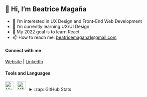 ## 👋 Hi, I’m Beatrice Magaña
- 👀 I’m interested in UX Design and Front-End Web Development 
- 🌱 I’m currently learning UX/UI Design
- 🥅 My 2022 goal is to learn React  
- 📫 How to reach me: beatricemagana1@gmail.com 

#### Connect with me 
[Website](https://www.beatricemagana.com/) | [LinkedIn](https://www.linkedin.com/in/beatricemagana/)

#### Tools and Languages

<img align="left" alt="Visual Studio Code" width="26px" src="https://cdn.jsdelivr.net/gh/devicons/devicon/icons/vscode/vscode-original.svg" style="padding-right:10px;" />

<img align="left" alt="HTML5" width="26px" src="https://cdn.jsdelivr.net/gh/devicons/devicon/icons/html5/html5-original.svg" style="padding-right:10px;" />

<br/>
<details>
  <summary>:zap: GitHub Stats</summary>

  <img align="left" alt="codeSTACKr's GitHub Stats" src="https://github-readme-stats.vercel.app/api?username=beatricemagana&show_icons=true&hide_border=false&title_color=FFFFFF&icon_color=FFE400&bg_color=09131B&text_color=ffffff&border_color=0c1a25" />

</details>
